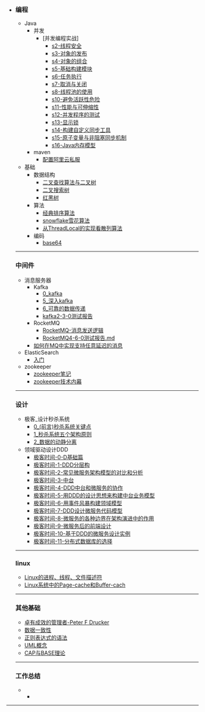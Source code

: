 - ### 编程

  - Java
    - 并发
      -  [并发编程实战]
         -  [s2-线程安全](article/编程/JAVA/并发/并发编程实战笔记/并发编程实战-s2-线程安全.md) 
         -  [s3-对象的发布](article/编程/JAVA/并发/并发编程实战笔记/并发编程实战-s3-对象的发布.md) 
         -  [s4-对象的组合](article/编程/JAVA/并发/并发编程实战笔记/并发编程实战-s4-对象的组合.md) 
         -  [s5-基础构建模块](article/编程/JAVA/并发/并发编程实战笔记/并发编程实战-s5-基础构建模块.md) 
         -  [s6-任务执行](article/编程/JAVA/并发/并发编程实战笔记/并发编程实战-s6-任务执行.md) 
         -  [s7-取消与关闭](article/编程/JAVA/并发/并发编程实战笔记/并发编程实战-s7-取消与关闭.md) 
         -  [s8-线程池的使用](article/编程/JAVA/并发/并发编程实战笔记/并发编程实战-s8-线程池的使用.md) 
         -  [s10-避免活跃性危险](article/编程/JAVA/并发/并发编程实战笔记/并发编程实战-s10-避免活跃性危险.md) 
         -  [s11-性能与可伸缩性](article/编程/JAVA/并发/并发编程实战笔记/并发编程实战-s11-性能与可伸缩性.md) 
         -  [s12-并发程序的测试](article/编程/JAVA/并发/并发编程实战笔记/并发编程实战-s12-并发程序的测试.md) 
         -  [s13-显示锁](article/编程/JAVA/并发/并发编程实战笔记/并发编程实战-s13-显示锁.md) 
         -  [s14-构建自定义同步工具](article/编程/JAVA/并发/并发编程实战笔记/并发编程实战-s14-构建自定义同步工具.md) 
         -  [s15-原子变量与非阻塞同步机制](article/编程/JAVA/并发/并发编程实战笔记/并发编程实战-s15-原子变量与非阻塞同步机制.md) 
         -  [s16-Java内存模型](article/编程/JAVA/并发/并发编程实战-s16-Java内存模型.md) 
    - maven
      -  [配置阿里云私服](article/编程/maven/配置阿里云私服.md) 
  - 基础
    - 数据结构
      -  [二叉查找算法与二叉树](article/编程/数据结构/二叉查找算法与二叉树.md) 
      -   [二叉搜索树](article/编程/数据结构/二叉搜索树.md) 
      -   [红黑树](article/编程/数据结构/红黑树.md) 
    - 算法
      - [经典排序算法](article/编程/算法algarithm/经典排序算法.md)
      - [snowflake雪花算法](article/编程/算法algarithm/snowflake雪花算法.md)
      - [从ThreadLocal的实现看散列算法](article/编程/算法algarithm/从ThreadLocal的实现看散列算法.md) 
    - 编码
      -  [base64](article/设计/编码/base64.md) 

  ---

  ### 中间件

  - 消息服务器
    - Kafka
      - [0_kafka](article/中间件/消息服务器/Kafka.md)
      - [5_深入kafka](article/中间件/消息服务器/5深入kafka.md)
      - [6_可靠的数据传递](article/中间件/消息服务器/6可靠的数据传递.md)
      - [kafka2-3-0测试报告](article/中间件/消息服务器/kafka2-3-0测试报告.md) 
    - RocketMQ
      - [RocketMQ-消息发送逻辑](article/中间件/消息服务器/RocketMQ-消息发送逻辑.md)
      - [RocketMQ4-6-0测试报告.md](article/中间件/消息服务器/RocketMQ4-6-0测试报告.md) 
    - [如何在MQ中实现支持任意延迟的消息](article/中间件/消息服务器/如何在MQ中实现支持任意延迟的消息.md)
  - ElasticSearch
    - [入门](article/中间件/ElasticSearch/入门.md)
  - zookeeper
    - [zookeeper笔记](article/中间件/zookeeper/zookeeper笔记.md)
    - [zookeeper技术内幕](article/中间件/zookeeper/zookeeper技术内幕.md)

  ---

  ### 设计

  - 极客_设计秒杀系统
    - [0_(前言)秒杀系统关键点](article/设计/极客-设计秒杀系统/0前言-秒杀系统关键点.md)
    - [1_秒杀系统五个架构原则](/article/设计/极客-设计秒杀系统/1秒杀系统五个架构原则.md)
    - [2_数据的动静分离](article/设计/极客-设计秒杀系统/2数据的动静分离.md)
  - 领域驱动设计DDD
    -  [极客时间-0-D基础篇](article/设计/DDD/极客时间-0-D基础篇.md) 
    -  [极客时间-1-DDD分层构](article/设计/DDD/极客时间-1-DDD分层构.md) 
    -  [极客时间-2-常见微服务架构模型的对比和分析](article/设计/DDD/极客时间-2-常见微服务架构模型的对比和分析.md) 
    -  [极客时间-3-中台](article/设计/DDD/极客时间-3-中台.md) 
    -  [极客时间-4-DDD中台和微服务的协作](article/设计/DDD/极客时间-4-DDD中台和微服务的协作.md) 
    -  [极客时间-5-用DDD的设计思想来构建中台业务模型](article/设计/DDD/极客时间-5-用DDD的设计思想来构建中台业务模型.md) 
    -  [极客时间-6-用事件风暴构建领域模型](article/设计/DDD/极客时间-6-用事件风暴构建领域模型.md) 
    -  [极客时间-7-DDD设计微服务代码模型](article/设计/DDD/极客时间-7-DDD设计微服务代码模型.md) 
    -  [极客时间-8-微服务的各种边界在架构演进中的作用](article/设计/DDD/极客时间-8-微服务的各种边界在架构演进中的作用.md) 
    -  [极客时间-9-微服务后的前端设计](article/设计/DDD/极客时间-9-微服务后的前端设计.md) 
    -  [极客时间-10-基于DDD的微服务设计实例](article/设计/DDD/极客时间-10-基于DDD的微服务设计实例.md) 
    -  [极客时间-11-分布式数据库的选择](article/设计/DDD/极客时间-11-分布式数据库的选择.md) 

  ---

  ### linux

    - [Linux的进程、线程、文件描述符](article/linux/Linux的进程、线程、文件描述符是什么.md)
    - [Linux系统中的Page-cache和Buffer-cach](article/linux/Linux系统中的Page-cache和Buffer-cache.md)

  ---

  ### 其他基础

  - [卓有成效的管理者-Peter F Drucker](article/其他基础/卓有成效的管理者-Peter.F.Drucker.md)
  - [数据一致性](article/其他基础/数据一致性.md)
  - [正则表达式的语法](article/其他基础/正则表达式的语法.md)
  - [UML概念](article/其他基础/UML概念.md)
  - [CAP与BASE理论](article/其他基础/CAP与BASE理论.md) 

  ---


  ### 工作总结

  - - 

---